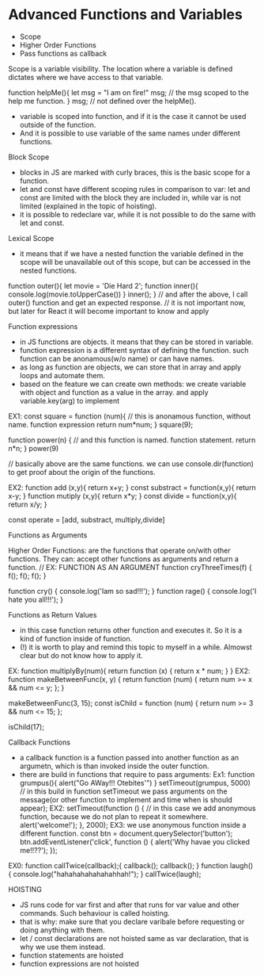 # Advanced Functions and Variables

- Scope
- Higher Order Functions
- Pass functions as callback

Scope is a variable visibility. The location where a variable is defined dictates where we have access to that variable.

function helpMe(){
let msg = "I am on fire!"
msg; // the msg scoped to the help me function.
}
msg; // not defined over the helpMe().

- variable is scoped into function, and if it is the case it cannot be used outside of the function.
- And it is possible to use variable of the same names under different functions.

Block Scope

- blocks in JS are marked with curly braces, this is the basic scope for a function.
- let and const have different scoping rules in comparison to var: let and const are limited with the block they are included in, while var is not limited (explained in the topic of hoisting).
- it is possible to redeclare var, while it is not possible to do the same with let and const.

Lexical Scope

- it means that if we have a nested function the variable defined in the scope will be unavailable out of this scope, but can be accessed in the nested functions.

function outer(){
let movie = 'Die Hard 2';
function inner(){
console.log(movie.toUpperCase())
} inner();
}
// and after the above, I call outer() function and get an expected response.
// it is not important now, but later for React it will become important to know and apply

Function expressions

- in JS functions are objects. it means that they can be stored in variable.
- function expression is a different syntax of defining the function. such function can be anonamous(w/o name) or can have names.
- as long as function are objects, we can store that in array and apply loops and automate them.
- based on the feature we can create own methods: we create variable with object and function as a value in the array. and apply variable.key(arg) to implement

EX1:
const square = function (num){ // this is anonamous function, without name. function expression
return num\*num;
}
square(9);

function power(n) { // and this function is named. function statement.
return n\*n;
}
power(9)

// basically above are the same functions. we can use console.dir(function) to get proof about the origin of the functions.

EX2:
function add (x,y){
return x+y;
}
const substract = function(x,y){
return x-y;
}
function mutiply (x,y){
return x\*y;
}
const divide = function(x,y){
return x/y;
}

const operate = [add, substract, multiply,divide]

Functions as Arguments

Higher Order Functions: are the functions that operate on/with other functions. They can: accept other functions as arguments and return a function.
// EX: FUNCTION AS AN ARGUMENT
function cryThreeTimes(f) {
f();
f();
f();
}

function cry() {
console.log('Iam so sad!!!');
}
function rage() {
console.log('I hate you all!!!');
}

Functions as Return Values

- in this case function returns other function and executes it. So it is a kind of function inside of function.
- (!) it is worth to play and remind this topic to myself in a while. Almowst clear but do not know how to apply it.

EX:
function multiplyBy(num){
return function (x) {
return x \* num;
}
}
EX2:
function makeBetweenFunc(x, y) {
return function (num) {
return num >= x && num <= y;
};
}

makeBetweenFunc(3, 15);
const isChild = function (num) {
return num >= 3 && num <= 15;
};

isChild(17);

Callback Functions

- a callback function is a function passed into another function as an argumetn, which is than invoked inside the outer function.
- there are build in functions that require to pass arguments:
  Ex1:
  function grumpus(){
  alert("Go AWay!!! Otebites'")
  }
  setTimeout(grumpus, 5000)
  // in this build in function setTimeout we pass arguments on the message(or other function to implement and time when is should appear);
  EX2:
  setTimeout(function () {
  // in this case we add anonymous function, because we do not plan to repeat it somewhere.
  alert('welcome!');
  }, 2000);
  EX3: we use anonymous function inside a different function.
  const btn = document.querySelector('button');
  btn.addEventListener('click', function () {
  alert('Why havae you clicked me!!??');
  });

EX0:
function callTwice(callback);{
callback();
callback();
}
function laugh() {
console.log("hahahahahahahahhah!");
}
callTwice(laugh);

HOISTING

- JS runs code for var first and after that runs for var value and other commands. Such behaviour is called hoisting.
- that is why: make sure that you declare varibale before requesting or doing anything with them.
- let / const declarations are not hoisted same as var declaration, that is why we use them instead.
- function statements are hoisted
- function expressions are not hoisted
